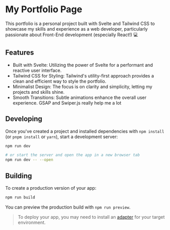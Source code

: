 # My Portfolio Page

This portfolio is a personal project built with Svelte and Tailwind CSS to showcase my skills and experience as a web developer, particularly passionate about Front-End development (especially React!) 💻

## Features

- Built with Svelte: Utilizing the power of Svelte for a performant and reactive user interface.
- Tailwind CSS for Styling: Tailwind's utility-first approach provides a clean and efficient way to style the portfolio.
- Minimalist Design: The focus is on clarity and simplicity, letting my projects and skills shine.
- Smooth Transitions: Subtle animations enhance the overall user experience. GSAP and Swiper.js really help me a lot

## Developing

Once you've created a project and installed dependencies with `npm install` (or `pnpm install` or `yarn`), start a development server:

```bash
npm run dev

# or start the server and open the app in a new browser tab
npm run dev -- --open
```

## Building

To create a production version of your app:

```bash
npm run build
```

You can preview the production build with `npm run preview`.

> To deploy your app, you may need to install an [adapter](https://kit.svelte.dev/docs/adapters) for your target environment.
